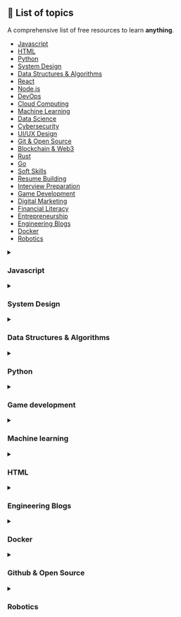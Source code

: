 ## **🚀 List of topics**

A comprehensive list of free resources to learn **anything**.

- [Javascript](#javascript)
- [HTML](#html)
- [Python](#python)
- [System Design](#system-design)
- [Data Structures & Algorithms](#data-structures--algorithms)
- [React](#react)
- [Node.js](#nodejs)
- [DevOps](#devops)
- [Cloud Computing](#cloud-computing)
- [Machine Learning](#machine-learning)
- [Data Science](#data-science)
- [Cybersecurity](#cybersecurity)
- [UI/UX Design](#uiux-design)
- [Git & Open Source](#git--open-source)
- [Blockchain & Web3](#blockchain--web3)
- [Rust](#rust)
- [Go](#go)
- [Soft Skills](#soft-skills)
- [Resume Building](#resume-building)
- [Interview Preparation](#interview-preparation)
- [Game Development](#game-development)
- [Digital Marketing](#digital-marketing)
- [Financial Literacy](#financial-literacy)
- [Entrepreneurship](#entrepreneurship)
- [Engineering Blogs](#engineering-blogs)
- [Docker](#docker)
- [Robotics](#robotics)

<details id="javascript">
<summary> <h3> Javascript </h3> </summary>

### Beginner

- **[The Modern JavaScript Tutorial](https://javascript.info/)**

</details>

<details id="systemDesign">
<summary> <h3> System Design </h3> </summary>

### Beginner

- **[System Design Overview](https://github.com/karanpratapsingh/system-design)**
- **[Low level system design](https://www.youtube.com/playlist?list=PL12BCqE-Lp650Cg6FZW7SoZwN8Rw1WJI7)**
- **[Two pointer problem](https://leetcode.com/discuss/study-guide/1688903/Solved-all-two-pointers-problems-in-100-days)**

### Intermediate

- **[System Design Primer](https://github.com/donnemartin/system-design-primer)**

</details>

<details id="data-structures--algorithms">
<summary> <h3> Data Structures & Algorithms </h3> </summary>

### Beginner

- **[Basic data structures](https://www.youtube.com/playlist?list=PL2_aWCzGMAwI3W_JlcBbtYTwiQSsOTa6P)**
- **[Neetcode 150](https://youtu.be/3OamzN90kPg?si=CcmmEVCPBulQansU)**
- **[Striver A2Z DS-Algo course](https://youtu.be/0bHoB32fuj0?si=iz6Hci9t_8XNDNyz)**

### Intermediate

- **[Leetcode 75](https://www.teamblind.com/post/new-year-gift---curated-list-of-top-75-leetcode-questions-to-save-your-time-OaM1orEU)**

</details>

<details id="python">
<summary> <h3> Python </h3> </summary>

### Beginner

- **[Intro to Python](https://www.youtube.com/watch?v=eWRfhZUzrAc)**
- **[Python Revision](https://www.youtube.com/watch?v=PNSIWjWAA7o)**

</details>

<details id="game-development">
<summary> <h3> Game development </h3> </summary>

### Beginner

- **[Intro to Godot](https://www.youtube.com/watch?v=LOhfqjmasi0&t=3572s)**

</details>

<details id="machine-learning">
<summary> <h3> Machine learning </h3> </summary>

### Beginner

- **[Brief intro to types of models](https://www.youtube.com/watch?v=yN7ypxC7838)**

</details>

<details id="html">
<summary> <h3> HTML </h3> </summary>

### Beginner

- **[HTML Tutorial](https://www.youtube.com/watch?v=mJgBOIoGihA)**

</details>

<details id="engineering-blogs">
<summary> <h3> Engineering Blogs</h3> </summary>

### Beginner

- **[A-Z Company Engineering Blogs](https://github.com/kilimchoi/engineering-blogs?tab=readme-ov-file)**

</details>

<details id="docker">
<summary> <h3> Docker </h3> </summary>

### Beginner

- **[Intro to Docker](https://www.youtube.com/watch?v=DQdB7wFEygo&t=48s)**

</details>

<details id="git--open-source">
<summary> <h3> Github & Open Source </h3> </summary>

### Intermediate

- **[Git cheat sheet](https://ohshitgit.com)**

</details>

<details id="robotics">
<summary> <h3> Robotics </h3> </summary>

### Beginner

- **[Arduino tutorial](https://www.youtube.com/watch?v=CfdaJ4z4u4w&list=PLGs0VKk2DiYw-L-RibttcvK-WBZm8WLEP&index=3)**

</details>
